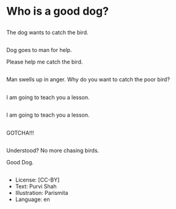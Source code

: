 # Who is a good dog?

##
The dog wants to catch the bird.

##
Dog goes to man for help.

Please help me catch the bird.

##
Man swells up in anger. Why do you want to catch the poor bird?

##
I am going to teach you a lesson.

##
I am going to teach you a lesson.

##
GOTCHA!!!

##
Understood? No more chasing birds.

Good Dog.

##
* License: [CC-BY]
* Text: Purvi Shah
* Illustration: Parismita
* Language: en
